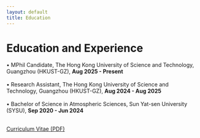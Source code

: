 ```yaml
---
layout: default
title: Education
---
```


<div class="content full-width">
  <h1>Education and Experience</h1>
  <p>
    • MPhil Candidate, The Hong Kong University of Science and Technology, Guangzhou (HKUST-GZ), <strong>Aug 2025 - Present</strong><br><br>
    • Research Assistant, The Hong Kong University of Science and Technology, Guangzhou (HKUST-GZ), <strong>Aug 2024 - Aug 2025</strong><br><br>
    • Bachelor of Science in Atmospheric Sciences, Sun Yat-sen University (SYSU), <strong>Sep 2020 - Jun 2024</strong><br><br>
  </p>
  <p><a href="/assets/documents/Z_Yang_Curriculum_Vitae.pdf" target="_blank">Curriculum Vitae (PDF)</a></p>
</div>
